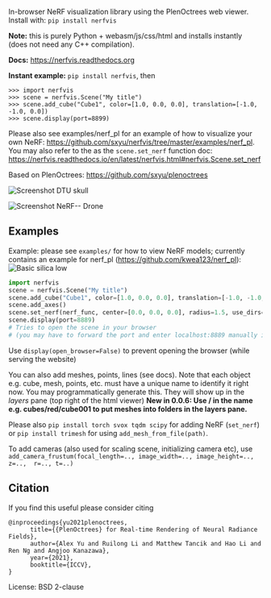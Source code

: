 In-browser NeRF visualization library using the PlenOctrees web viewer.
Install with:
`pip install nerfvis`

**Note:** this is purely Python + webasm/js/css/html and installs instantly (does not need any C++ compilation).

**Docs:** https://nerfvis.readthedocs.org

**Instant example:** `pip install nerfvis`, then
```
>>> import nerfvis
>>> scene = nerfvis.Scene("My title")
>>> scene.add_cube("Cube1", color=[1.0, 0.0, 0.0], translation=[-1.0, -1.0, 0.0])
>>> scene.display(port=8899)
```

Please also see examples/nerf_pl for an example of how to visualize your own NeRF:
<https://github.com/sxyu/nerfvis/tree/master/examples/nerf_pl>.
You may also refer to the as the `scene.set_nerf` function doc: https://nerfvis.readthedocs.io/en/latest/nerfvis.html#nerfvis.Scene.set_nerf

Based on PlenOctrees: https://github.com/sxyu/plenoctrees

![Screenshot DTU skull](https://raw.githubusercontent.com/sxyu/nerfvis/master/img/skull.gif)

![Screenshot NeRF-- Drone](https://raw.githubusercontent.com/sxyu/nerfvis/master/img/youtube_drone.gif)

## Examples

Example: please see `examples/` for how to view NeRF models; currently contains an example for nerf_pl (https://github.com/kwea123/nerf_pl):
![Basic silica low ](https://raw.githubusercontent.com/sxyu/nerfvis/master/img/silica_low.gif)

```python
import nerfvis
scene = nerfvis.Scene("My title")
scene.add_cube("Cube1", color=[1.0, 0.0, 0.0], translation=[-1.0, -1.0, 0.0])
scene.add_axes()
scene.set_nerf(nerf_func, center=[0.0, 0.0, 0.0], radius=1.5, use_dirs=True)
scene.display(port=8889)
# Tries to open the scene in your browser
# (you may have to forward the port and enter localhost:8889 manually if over ssh)
```

Use `display(open_browser=False)` to prevent opening the browser (while serving the website)

You can also add meshes, points, lines (see docs).
Note that each object e.g. cube, mesh, points, etc. must have a unique name to identify it
right now. You may programmatically generate this. They will show up in the *layers* pane
(top right of the html viewer)
**New in 0.0.6: Use / in the name e.g. cubes/red/cube001 to put meshes into folders in the layers pane.**


Please also `pip install torch svox tqdm scipy` for adding NeRF (`set_nerf`)
or `pip install trimesh` for using `add_mesh_from_file(path)`.

To add cameras (also used for scaling scene, initializing camera etc), use 
`add_camera_frustum(focal_length=.., image_width=.., image_height=.., z=..,  r=.., t=..)`

## Citation

If you find  this useful please consider citing
```
@inproceedings{yu2021plenoctrees,
      title={{PlenOctrees} for Real-time Rendering of Neural Radiance Fields},
      author={Alex Yu and Ruilong Li and Matthew Tancik and Hao Li and Ren Ng and Angjoo Kanazawa},
      year={2021},
      booktitle={ICCV},
}
```

License: BSD 2-clause
